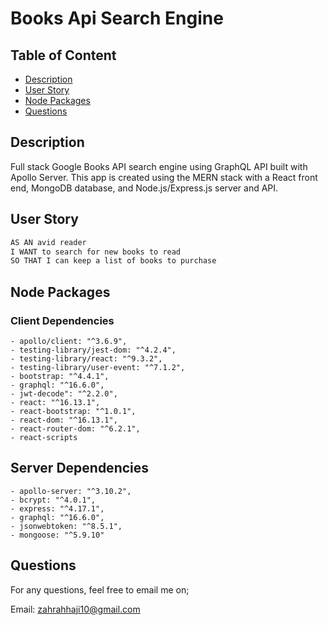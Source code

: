 # Books Api Search Engine

## Table of Content

- [Description](#description)
- [User Story](#User-Story)
- [Node Packages](#node-packages)
- [Questions](#questions)

## Description

Full stack Google Books API search engine using GraphQL API built with Apollo Server. This app is created using the MERN stack with a React front end, MongoDB database, and Node.js/Express.js server and API.

## User Story

```md
AS AN avid reader
I WANT to search for new books to read
SO THAT I can keep a list of books to purchase
```

## Node Packages

### Client Dependencies

    - apollo/client: "^3.6.9",
    - testing-library/jest-dom: "^4.2.4",
    - testing-library/react: "^9.3.2",
    - testing-library/user-event: "^7.1.2",
    - bootstrap: "^4.4.1",
    - graphql: "^16.6.0",
    - jwt-decode": "^2.2.0",
    - react: "^16.13.1",
    - react-bootstrap: "^1.0.1",
    - react-dom: "^16.13.1",
    - react-router-dom: "^6.2.1",
    - react-scripts

## Server Dependencies

    - apollo-server: "^3.10.2",
    - bcrypt: "^4.0.1",
    - express: "^4.17.1",
    - graphql: "^16.6.0",
    - jsonwebtoken: "^8.5.1",
    - mongoose: "^5.9.10"

## Questions

For any questions, feel free to email me on;

Email: zahrahhaji10@gmail.com

